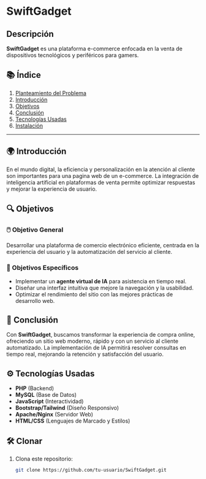 # SwiftGadget

## Descripción
**SwiftGadget** es una plataforma e-commerce enfocada en la venta de dispositivos tecnológicos y periféricos para gamers.

## 📚 Índice
1. [Planteamiento del Problema](#planteamiento-del-problema)
2. [Introducción](#introducción)
3. [Objetivos](#objetivos)
4. [Conclusión](#conclusión)
5. [Tecnologías Usadas](#tecnologías-usadas)
6. [Instalación](#instalación)

---


## 🌍 Introducción
En el mundo digital, la eficiencia y personalización en la atención al cliente son importantes para una pagina web de un e-commerce. La integración de inteligencia artificial en plataformas de venta permite optimizar respuestas y mejorar la experiencia de usuario.

## 🔍 Objetivos
### 🖱️ Objetivo General
Desarrollar una plataforma de comercio electrónico eficiente, centrada en la experiencia del usuario y la automatización del servicio al cliente.

### 🔹 Objetivos Específicos
- Implementar un **agente virtual de IA** para asistencia en tiempo real.
- Diseñar una interfaz intuitiva que mejore la navegación y la usabilidad.
- Optimizar el rendimiento del sitio con las mejores prácticas de desarrollo web.

## 📝 Conclusión
Con **SwiftGadget**, buscamos transformar la experiencia de compra online, ofreciendo un sitio web moderno, rápido y con un servicio al cliente automatizado. La implementación de IA permitirá resolver consultas en tiempo real, mejorando la retención y satisfacción del usuario.

## ⚙️ Tecnologías Usadas
- **PHP** (Backend)
- **MySQL** (Base de Datos)
- **JavaScript** (Interactividad)
- **Bootstrap/Tailwind** (Diseño Responsivo)
- **Apache/Nginx** (Servidor Web)
- **HTML/CSS** (Lenguajes de Marcado y Estilos)

## 🛠️ Clonar
1. Clona este repositorio:
   ```bash
   git clone https://github.com/tu-usuario/SwiftGadget.git
   ```

